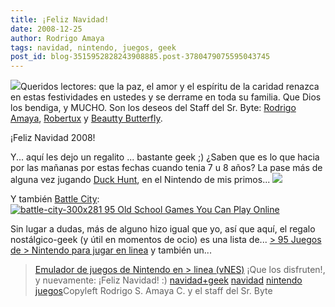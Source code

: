 ```yaml
---
title: ¡Feliz Navidad!
date: 2008-12-25
author: Rodrigo Amaya
tags: navidad, nintendo, juegos, geek
post_id: blog-3515952828243908885.post-3780479075595043745
---
```


[![](http://1.bp.blogspot.com/_ayvorITawE4/SVMwXjZFy8I/AAAAAAAAB0s/JtRqgeeeSVU/s200/%5B58%5D_merry-christmas-blue-style.jpg)](http://1.bp.blogspot.com/_ayvorITawE4/SVMwXjZFy8I/AAAAAAAAB0s/JtRqgeeeSVU/s1600-h/%5B58%5D_merry-christmas-blue-style.jpg)Queridos lectores:
      que la paz, el amor y el espíritu de la caridad renazca en estas festividades en ustedes y se
      derrame en toda su familia. Que Dios los bendiga, y
      MUCHO. Son los deseos del Staff del Sr. Byte: [Rodrigo Amaya](http://www.blogger.com/profile/15626618787991058196), [Robertux](http://www.blogger.com/profile/15615123126956711175) y [Beautty Butterfly](http://www.blogger.com/profile/09232565235954777124).

¡Feliz Navidad 2008!

Y... aquí les dejo un regalito ... bastante geek ;) ¿Saben que es
      lo que hacia por las mañanas por estas fechas cuando tenia 7 u 8 años? La pase más de alguna
      vez jugando [Duck Hunt](http://www.tripletsandus.com/80s/80s_games/duckhunt.htm), en el Nintendo de mis primos...
[![](http://amog.com/wp-content/uploads/2008/11/_duckhunt-300x224.jpg)](http://www.tripletsandus.com/80s/80s_games/duckhunt.htm)

Y también [Battle City](http://www.1980-games.com/us/old-games/nintendo/b/Battle_City/big-game.php):
[![battle-city-300x281 95 Old School Games You Can Play Online](http://amog.com/wp-content/uploads/2008/11/battle-city-300x281.png)](http://www.1980-games.com/us/old-games/nintendo/b/Battle_City/big-game.php)

Sin lugar a dudas, más de alguno hizo igual que yo, así que aquí, el regalo
      nostálgico-geek (y útil en momentos de ocio) es una lista de... [> 95 Juegos de > Nintendo para jugar en linea](http://amog.com/tech/gaming/oldschool-videogames/) y también un...

> [Emulador de juegos de Nintendo en > linea (vNES)](http://www.virtualnes.com/)
¡Que los disfruten!, y nuevamente: ¡Feliz Navidad!
      :)
[navidad+geek](http://www.blogalaxia.com/tags/navidad+geek) [navidad](http://www.blogalaxia.com/tags/navidad) [nintendo](http://www.blogalaxia.com/tags/nintendo) [juegos](http://www.blogalaxia.com/tags/juegos)Copyleft Rodrigo S. Amaya
      C. y el staff del Sr. Byte